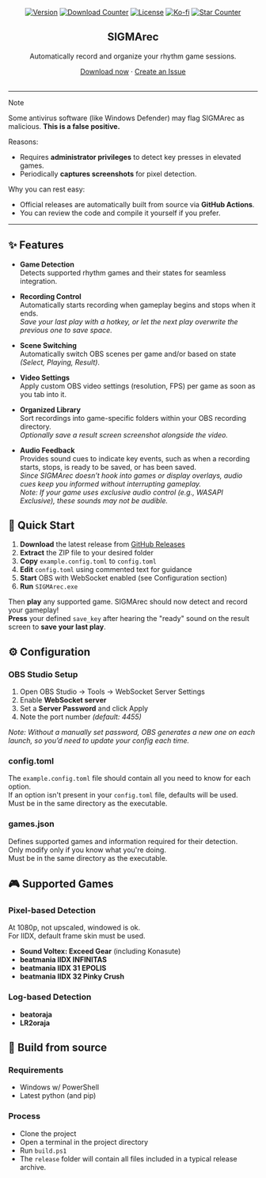 <!-- Shields -->
[version-shield]: https://img.shields.io/github/v/release/NotAkitake/SIGMArec?color=f0c6c6
[version-url]: https://github.com/NotAkitake/SIGMArec/releases
[downloads-shield]: https://img.shields.io/github/downloads/NotAkitake/SIGMArec/total?color=c6a0f6
[downloads-url]: https://github.com/NotAkitake/SIGMArec/releases
[license-shield]: https://img.shields.io/github/license/NotAkitake/SIGMArec?color=f5bde6
[license-url]: https://github.com/NotAkitake/SIGMArec/blob/main/LICENSE
[ko-fi-shield]: https://img.shields.io/badge/Ko--fi-Donate-f2a3f7?style=flat&logo=kofi&logoColor=white
[ko-fi-url]: https://ko-fi.com/akitake
[stars-shield]: https://img.shields.io/github/stars/NotAkitake/SIGMArec
[stars-url]: http://github.com/NotAkitake/SIGMArec/stargazers
<div align="center">
  
[![Version][version-shield]][version-url]
[![Download Counter][downloads-shield]][downloads-url]
[![License][license-shield]][license-url]
[![Ko-fi][ko-fi-shield]][ko-fi-url]
[![Star Counter][stars-shield]][stars-url]
  
</div>

<!-- Header -->
<div align="center">
  <h2 align="center">SIGMArec</h3>
  <p align="center">
    <p>Automatically record and organize your rhythm game sessions.</p>
    <a href="https://github.com/NotAkitake/SIGMArec/releases">Download now</a>
    ·
    <a href="https://github.com/NotAkitake/SIGMArec/issues">Create an Issue</a>
    <br />
    <br />
  </p>
</div>

---

<!-- Security heads-up -->
> [!NOTE]
> Some antivirus software (like Windows Defender) may flag SIGMArec as malicious.
> **This is a false positive.**  
>
> Reasons:
> - Requires **administrator privileges** to detect key presses in elevated games.
> - Periodically **captures screenshots** for pixel detection.
>
> Why you can rest easy:
> - Official releases are automatically built from source via **GitHub Actions**.
> - You can review the code and compile it yourself if you prefer.

---

## :sparkles: Features

- **Game Detection**  
  Detects supported rhythm games and their states for seamless integration.

- **Recording Control**  
  Automatically starts recording when gameplay begins and stops when it ends.  
  *Save your last play with a hotkey, or let the next play overwrite the previous one to save space.*

- **Scene Switching**  
  Automatically switch OBS scenes per game and/or based on state *(Select, Playing, Result)*.

- **Video Settings**  
  Apply custom OBS video settings (resolution, FPS) per game as soon as you tab into it.

- **Organized Library**  
  Sort recordings into game-specific folders within your OBS recording directory.  
  *Optionally save a result screen screenshot alongside the video.*

- **Audio Feedback**  
  Provides sound cues to indicate key events, such as when a recording starts, stops, is ready to be saved, or has been saved.  
  *Since SIGMArec doesn’t hook into games or display overlays, audio cues keep you informed without interrupting gameplay.*  
  *Note: If your game uses exclusive audio control (e.g., WASAPI Exclusive), these sounds may not be audible.*

## :rocket: Quick Start

1. **Download** the latest release from [GitHub Releases](https://github.com/NotAkitake/SIGMArec/releases)
2. **Extract** the ZIP file to your desired folder
3. **Copy** `example.config.toml` to `config.toml`
4. **Edit** `config.toml` using commented text for guidance
5. **Start** OBS with WebSocket enabled (see Configuration section)
6. **Run** `SIGMArec.exe`

Then **play** any supported game. SIGMArec should now detect and record your gameplay!  
**Press** your defined `save_key` after hearing the "ready" sound on the result screen to **save your last play**.

## :gear: Configuration

### OBS Studio Setup
1. Open OBS Studio → Tools → WebSocket Server Settings
2. Enable **WebSocket server**
3. Set a **Server Password** and click Apply
4. Note the port number *(default: 4455)*

*Note: Without a manually set password, OBS generates a new one on each launch, so you’d need to update your config each time.*

### config.toml
The `example.config.toml` file should contain all you need to know for each option.  
If an option isn't present in your `config.toml` file, defaults will be used.  
Must be in the same directory as the executable.  

### games.json
Defines supported games and information required for their detection.  
Only modify only if you know what you're doing.  
Must be in the same directory as the executable.  

## :video_game: Supported Games

### Pixel-based Detection
At 1080p, not upscaled, windowed is ok.  
For IIDX, default frame skin must be used.
- **Sound Voltex: Exceed Gear** (including Konasute)
- **beatmania IIDX INFINITAS**
- **beatmania IIDX 31 EPOLIS**
- **beatmania IIDX 32 Pinky Crush**

### Log-based Detection
- **beatoraja**
- **LR2oraja**

## :hammer: Build from source

### Requirements

- Windows w/ PowerShell
- Latest python (and pip)

### Process

- Clone the project
- Open a terminal in the project directory
- Run `build.ps1`
- The `release` folder will contain all files included in a typical release archive.
